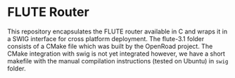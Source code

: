 # FLUTE Router

This repository encapsulates the FLUTE router available in C and wraps it in a SWIG interface for cross platform deployment. The flute-3.1 folder consists of a CMake file which was built by the OpenRoad project. The CMake integration with swig is not yet integrated however, we have a short makefile with the manual compilation instructions (tested on Ubuntu) in `swig` folder.
